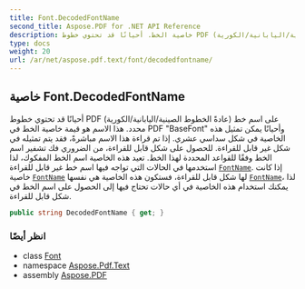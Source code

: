```yaml
---
title: Font.DecodedFontName
second_title: Aspose.PDF for .NET API Reference
description: خاصية الخط. أحيانًا قد تحتوي خطوط PDF (عادةً الخطوط الصينية/اليابانية/الكورية) على اسم خط محدد. هذا الاسم هو قيمة خاصية الخط في PDF "BaseFont" وأحيانًا يمكن تمثيل هذه الخاصية في شكل سداسي عشري. إذا تم قراءة هذا الاسم مباشرةً، فقد يتم تمثيله في شكل غير قابل للقراءة. للحصول على شكل قابل للقراءة، من الضروري فك تشفير اسم الخط وفقًا للقواعد المحددة لهذا الخط. تعيد هذه الخاصية اسم الخط المفكوك، لذا استخدمها في الحالات التي تواجه فيها اسم خط غير قابل للقراءة. إذا كانت خاصية [`FontName`](../fontname/) لها شكل قابل للقراءة، فستكون هذه الخاصية هي نفسها [`FontName`](../fontname/)، لذا يمكنك استخدام هذه الخاصية في أي حالات تحتاج فيها إلى الحصول على اسم الخط في شكل قابل للقراءة.
type: docs
weight: 20
url: /ar/net/aspose.pdf.text/font/decodedfontname/
---
```

## خاصية Font.DecodedFontName

أحيانًا قد تحتوي خطوط PDF (عادةً الخطوط الصينية/اليابانية/الكورية) على اسم خط محدد. هذا الاسم هو قيمة خاصية الخط في PDF "BaseFont" وأحيانًا يمكن تمثيل هذه الخاصية في شكل سداسي عشري. إذا تم قراءة هذا الاسم مباشرةً، فقد يتم تمثيله في شكل غير قابل للقراءة. للحصول على شكل قابل للقراءة، من الضروري فك تشفير اسم الخط وفقًا للقواعد المحددة لهذا الخط. تعيد هذه الخاصية اسم الخط المفكوك، لذا استخدمها في الحالات التي تواجه فيها اسم خط غير قابل للقراءة [`FontName`](../fontname/). إذا كانت خاصية [`FontName`](../fontname/) لها شكل قابل للقراءة، فستكون هذه الخاصية هي نفسها [`FontName`](../fontname/)، لذا يمكنك استخدام هذه الخاصية في أي حالات تحتاج فيها إلى الحصول على اسم الخط في شكل قابل للقراءة.

```csharp
public string DecodedFontName { get; }
```

### انظر أيضًا

* class [Font](../)
* namespace [Aspose.Pdf.Text](../../../aspose.pdf.text/)
* assembly [Aspose.PDF](../../../)